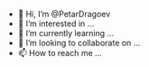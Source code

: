- 👋 Hi, I’m @PetarDragoev
- 👀 I’m interested in ...
- 🌱 I’m currently learning ...
- 💞️ I’m looking to collaborate on ...
- 📫 How to reach me ...

<!---
PetarDragoev/PetarDragoev is a ✨ special ✨ repository because its `README.md` (this file) appears on your GitHub profile.
You can click the Preview link to take a look at your changes.
--->
